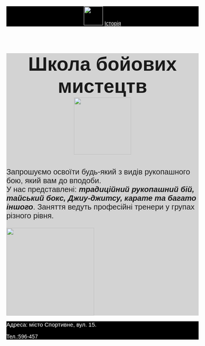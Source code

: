 <html>
    <title>Школа бойових мистецтв</title>
    <body style="font-family:sans-serif">
    <header style="background-color:black">
        <img src="https://learn.logikaschool.com/uploads/2020/10/boxing-1293088_640_0_1602494675.png" height="50px"/>
        <a href="https://uk.wikipedia.org/wiki/%D0%91%D0%BE%D0%B9%D0%BE%D0%B2%D1%96_%D0%BC%D0%B8%D1%81%D1%82%D0%B5%D1%86%D1%82%D0%B2%D0%B0" style="color:white">Історія</a>
    </header>
    <main style="background-color:lightgray">
        <h1 style="font-size:50px; background-color:lightgray; text-align:center">Школа бойових мистецтв<br/>
        <img src="https://learn.logikaschool.com/uploads/2020/10/thai-boxing-297023_1280_0_1602496230.png/" height="150"/>
        </h1>
            <p style="font-size:20px">Запрошуємо освоїти будь-який з видів рукопашного бою, який вам до вподоби. <br/>У нас представлені: <b><i>традиційний рукопашний бій, тайський бокс, Джиу-джитсу, карате та багато іншого</i></b>. Заняття ведуть професійні тренери у групах різного рівня.
            </p>
        <img src="https://legendasport.com.ua/wp-content/uploads/2022/05/IMG_0658-1024x683.jpg" height=230px"/>   
    </main>
    <footer style="background-color:black;color:white;">
        <p style="font-size:15px"> Адреса: місто Спортивне, вул. 15.</p>
        <p>Тел.:596-457</p>
    </footer>
    </body>
</html>
